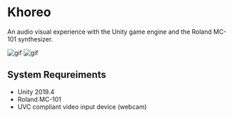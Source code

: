 Khoreo
======

An audio visual experience with the Unity game engine and the Roland MC-101 synthesizer.

![gif](https://i.imgur.com/ffb6ibA.gif)
![gif](https://i.imgur.com/Yko6yiW.gif)

System Requreiments
-------------------

- Unity 2019.4
- Roland MC-101
- UVC compliant video input device (webcam)
